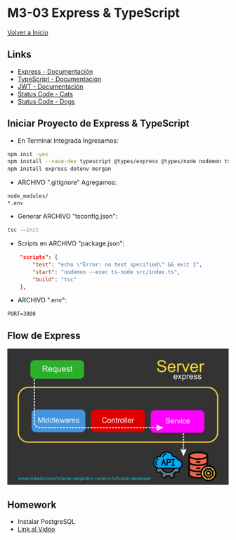 # M3-03 Express & TypeScript

[Volver a Inicio](../README.md)

## Links

- [Express - Documentación](https://expressjs.com/es/)
- [TypeScript - Documentación](https://www.typescriptlang.org/es/)
- [JWT - Documentación](https://jwt.io/)
- [Status Code - Cats](https://http.cat/)
- [Status Code - Dogs](https://http.dog/)

## Iniciar Proyecto de Express & TypeScript

- En Terminal Integrada Ingresamos:

```bash
npm init -yes
npm install --save-dev typescript @types/express @types/node nodemon ts-node nodemon
npm install express dotenv morgan
```

- ARCHIVO ".gitignore" Agregamos:

```.gitignore
node_modules/
*.env
```

- Generar ARCHIVO "tsconfig.json":

```bash
tsc -–init
```

- Scripts en ARCHIVO "package.json":

```json
	"scripts": {
		"test": "echo \"Error: no test specified\" && exit 1",
		"start": "nodemon --exec ts-node src/index.ts",
		"build": "tsc"
	},
```

- ARCHIVO ".env":

```.env
PORT=3000
```
## Flow de Express

<img src="./assets/03-01.png" alt="JOINs"/>

## Homework

- Instalar PostgreSQL
- [Link al Video](https://www.youtube.com/watch?v=QQr0ZJuwkKM)

